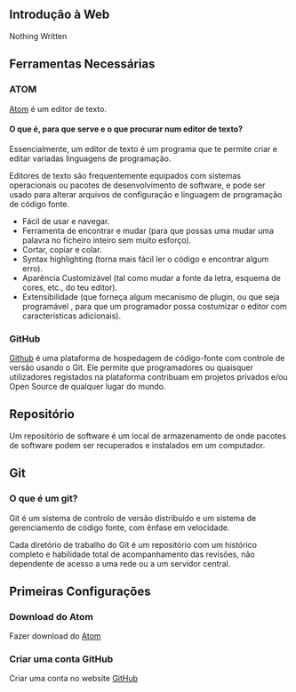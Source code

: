 ## Introdução à Web

Nothing Written

## Ferramentas Necessárias

### ATOM

[Atom](https://atom.io/) é um editor de texto.

#### O que é, para que serve e o que procurar num editor de texto?

Essencialmente, um editor de texto é um programa que te permite criar e editar variadas linguagens de programação.

Editores de texto são frequentemente equipados com sistemas operacionais ou pacotes de desenvolvimento de software, e pode ser usado para alterar arquivos de configuração e linguagem de programação de código fonte.

- Fácil de usar e navegar.
- Ferramenta de encontrar e mudar (para que possas uma mudar uma palavra no ficheiro inteiro sem muito esforço).
- Cortar, copiar e colar.
- Syntax highlighting (torna mais fácil ler o código e encontrar algum erro).
- Aparência Customizável (tal como mudar a fonte da letra, esquema de cores, etc., do teu editor).
- Extensibilidade (que forneça algum mecanismo de plugin, ou que seja programável , para que um programador possa costumizar o editor com características adicionais).


### GitHub

[Github](https://desktop.github.com/) é uma plataforma de hospedagem de código-fonte com controle de versão usando o Git. Ele permite que programadores ou quaisquer utilizadores registados na plataforma contribuam em projetos privados e/ou Open Source de qualquer lugar do mundo.
## Repositório

Um repositório de software é um local de armazenamento de onde pacotes de software podem ser recuperados e instalados em um computador.

## Git

### O que é um git?

Git é um sistema de controlo de versão distribuído e um sistema de gerenciamento de código fonte, com ênfase em velocidade.

Cada diretório de trabalho do Git é um repositório com um histórico completo e habilidade total de acompanhamento das revisões, não dependente de acesso a uma rede ou a um servidor central.

## Primeiras Configurações

### Download do Atom

Fazer download do [Atom](https://atom.io/)

### Criar uma conta GitHub

Criar uma conta no website [GitHub](https://github.com/)
